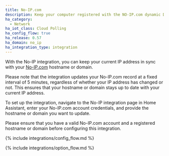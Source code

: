 ```yaml
---
title: No-IP.com
description: Keep your computer registered with the NO-IP.com dynamic DNS.
ha_category:
  - Network
ha_iot_class: Cloud Polling
ha_config_flow: true
ha_release: 0.57
ha_domain: no_ip
ha_integration_type: integration
---
```


With the No-IP integration, you can keep your current IP address in sync with your [No-IP.com](https://www.noip.com) hostname or domain.

Please note that the integration updates your No-IP.com record at a fixed interval of 5 minutes, regardless of whether your IP address has changed or not. This ensures that your hostname or domain stays up to date with your current IP address.

To set up the integration, navigate to the No-IP integration page in Home Assistant, enter your No-IP.com account credentials, and provide the hostname or domain you want to update.

Please ensure that you have a valid No-IP.com account and a registered hostname or domain before configuring this integration.

{% include integrations/config_flow.md %}

{% include integrations/option_flow.md %}
